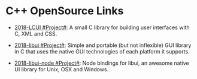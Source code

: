 # C++ OpenSource Links

* [2018-LCUI #Project#](https://github.com/lc-soft/LCUI): A small C library for building user interfaces with C, XML and CSS.

* [2018-libui #Project#](https://github.com/andlabs/libui): Simple and portable (but not inflexible) GUI library in C that uses the native GUI technologies of each platform it supports.

* [2018-libui-node #Project#](https://github.com/parro-it/libui-node): Node bindings for libui, an awesome native UI library for Unix, OSX and Windows.
